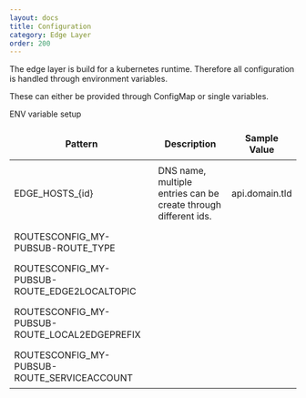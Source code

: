 ```yaml
---
layout: docs
title: Configuration
category: Edge Layer
order: 200
---
```

The edge layer is build for a kubernetes runtime. Therefore all configuration is handled through environment variables.

These can either be provided through ConfigMap or single variables.

ENV variable setup

| Pattern | Description | Sample Value |
| ------- | ----------- | ------------ |
| EDGE_HOSTS_{id} | DNS name, multiple entries can be create through different ids. | api.domain.tld |
| ROUTESCONFIG_MY-PUBSUB-ROUTE_TYPE |
| ROUTESCONFIG_MY-PUBSUB-ROUTE_EDGE2LOCALTOPIC |
| ROUTESCONFIG_MY-PUBSUB-ROUTE_LOCAL2EDGEPREFIX |
| ROUTESCONFIG_MY-PUBSUB-ROUTE_SERVICEACCOUNT |

<style>
td, th {
    border: 1px solid var(--secondary);
    padding: 0.5em;
}
</style>